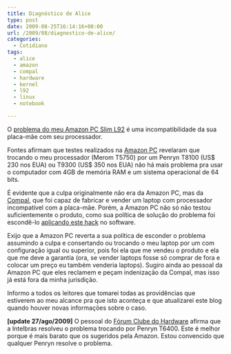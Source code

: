 ```yaml
---
title: Diagnóstico de Alice
type: post
date: 2009-08-25T16:14:16+00:00
url: /2009/08/diagnostico-de-alice/
categories:
  - Cotidiano
tags:
  - alice
  - amazon
  - compal
  - hardware
  - kernel
  - l92
  - linux
  - notebook

---
```

O [problema do meu Amazon PC Slim L92][1] é uma incompatibilidade da sua placa-mãe com seu processador.

Fontes afirmam que testes realizados na [Amazon PC][2] revelaram que trocando o meu processador (Merom T5750) por um Penryn T8100 (US$ 230 nos EUA) ou T9300 (US$ 350 nos EUA) não há mais problema pra usar o computador com 4GB de memória RAM e um sistema operacional de 64 bits.

É evidente que a culpa originalmente não era da Amazon PC, mas da [Compal][3], que foi capaz de fabricar e vender um laptop com processador incompatível com a placa-mãe. Porém, a Amazon PC não só não testou suficientemente o produto, como sua política de solução do problema foi escondê-lo [aplicando este hack][4] no software.

Exijo que a Amazon PC reverta a sua política de esconder o problema assumindo a culpa e consertando ou trocando o meu laptop por um com configuração igual ou superior, pois foi ela que me vendeu o produto e ela que me deve a garantia (ora, se vender laptops fosse só comprar de fora e colocar um preço eu também venderia laptops). Sugiro ainda ao pessoal da Amazon PC que eles reclamem e peçam indenização da Compal, mas isso já está fora da minha jurisdição.

Informo a todos os leitores que tomarei todas as providências que estiverem ao meu alcance pra que isto aconteça e que atualizarei este blog quando houver novas informações sobre o caso.

**[update 27/ago/2009]** O pessoal do [Fórum Clube do Hardware][5] afirma que a Intelbras resolveu o problema trocando por Penryn T6400. Este é melhor porque é mais barato que os sugeridos pela Amazon. Estou convencido que qualquer Penryn resolve o problema.

 [1]: http://tiagomadeira.com/2009/08/sobre-os-meus-5%C2%B2%C2%B3-problemas-com-meu-laptop/
 [2]: http://www.amazonpc.com.br/
 [3]: http://www.compal.com/
 [4]: http://tiagomadeira.com/wp-content/uploads/2009/08/Altera%C3%A7%C3%A3o-na-configura%C3%A7%C3%A3o-do-Vista-no-L92.doc
 [5]: http://forum.clubedohardware.com.br/archive/intelbras-i50/649787

